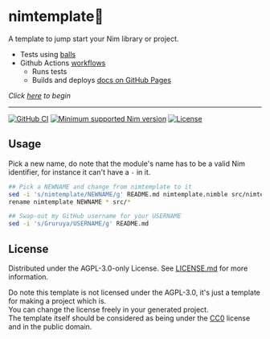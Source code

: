 # nimtemplate:scroll:

A template to jump start your Nim library or project.

* Tests using [balls](https://github.com/disruptek/balls)
* Github Actions [workflows](../../actions)
  * Runs tests
  * Builds and deploys [docs on GitHub Pages](https://Gruruya.github.io/nimtemplate/nimtemplate.html)

_Click [here](../../../nimtemplate/generate) to begin_  

---
[![GitHub CI](../../actions/workflows/build.yml/badge.svg)](../../actions/workflows/build.yml)
[![Minimum supported Nim version](https://img.shields.io/badge/Nim-1.6.11+-informational?logo=Nim&labelColor=232733&color=F3D400)](https://nim-lang.org)
[![License](https://img.shields.io/github/license/Gruruya/nimtemplate?logo=GNU&logoColor=000000&labelColor=FFFFFF&color=663366)](LICENSE.md)

Usage
---
Pick a new name, do note that the module's name has to be a valid Nim identifier, for instance it can't have a `-` in it.  
```sh
## Pick a NEWNAME and change from nimtemplate to it
sed -i 's/nimtemplate/NEWNAME/g' README.md nimtemplate.nimble src/nimtemplate.nim tests/test.nim .github/workflows/documentation.yml  
rename nimtemplate NEWNAME * src/*

## Swap-out my GitHub username for your USERNAME
sed -i 's/Gruruya/USERNAME/g' README.md  
```
License
---
Distributed under the AGPL-3.0-only License. See [LICENSE.md](LICENSE.md) for more information.  

Do note this template is not licensed under the AGPL-3.0, it's just a template for making a project which is.  
You can change the license freely in your generated project.  
The template itself should be considered as being under the [CC0](https://creativecommons.org/publicdomain/zero/1.0/) license and in the public domain.
